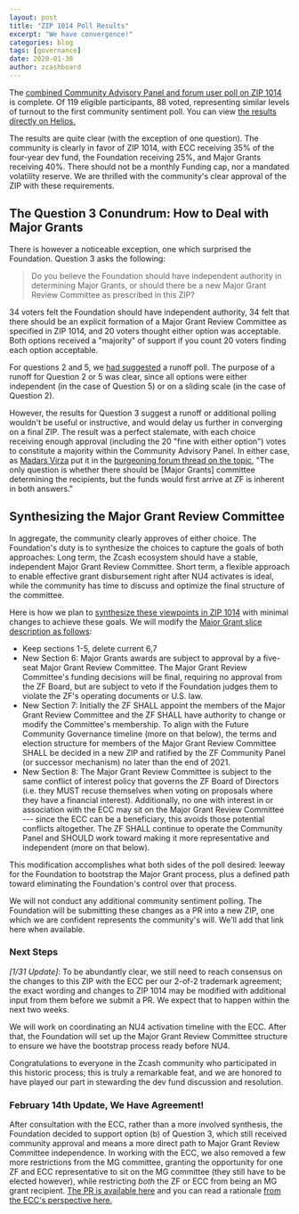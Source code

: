 ```yaml
---
layout: post
title: "ZIP 1014 Poll Results"
excerpt: "We have convergence!"
categories: blog
tags: [governance]
date: 2020-01-30
author: zcashboard
---
```


The [combined Community Advisory Panel and forum user poll on ZIP 1014](/blog/zip-1014-poll/) is complete. Of 119 eligible participants, 88 voted, representing similar levels of turnout to the first community sentiment poll. You can view [the results directly on Helios.](https://vote.heliosvoting.org/helios/elections/43b9bec8-39a1-11ea-914c-b6e34ffa859a/view)

The results are quite clear (with the exception of one question). The community is clearly in favor of ZIP 1014, with ECC receiving 35% of the four-year dev fund, the Foundation receiving 25%, and Major Grants receiving 40%. There should not be a monthly Funding cap, nor a mandated volatility reserve. We are thrilled with the community's clear approval of the ZIP with these requirements.

## The Question 3 Conundrum: How to Deal with Major Grants

There is however a noticeable exception, one which surprised the Foundation. Question 3 asks the following:

> Do you believe the Foundation should have independent authority in determining Major Grants, or should there be a new Major Grant Review Committee as prescribed in this ZIP?

34 voters felt the Foundation should have independent authority, 34 felt that there should be an explicit formation of a Major Grant Review Committee as specified in ZIP 1014, and 20 voters thought either option was acceptable. Both options received a "majority" of support if you count 20 voters finding each option acceptable.

For questions 2 and 5, we [had suggested](https://forum.zcashcommunity.com/t/community-sentiment-polling-results-nu4-and-draft-zip-1014/35560/475) a runoff poll. The purpose of a runoff for Question 2 or 5 was clear, since all options were either independent (in the case of Question 5) or on a sliding scale (in the case of Question 2).

However, the results for Question 3 suggest a runoff or additional polling wouldn't be useful or instructive, and would delay us further in converging on a final ZIP. The result was a perfect stalemate, with each choice receiving enough approval (including the 20 "fine with either option") votes to constitute a majority within the Community Advisory Panel. In either case, as [Madars Virza](https://madars.org/) put it in the [burgeoning forum thread on the topic](https://forum.zcashcommunity.com/t/major-grants-committee/35871/51), "The only question is whether there should be [Major Grants] committee determining the recipients, but the funds would first arrive at ZF is inherent in both answers."

## Synthesizing the Major Grant Review Committee

In aggregate, the community clearly approves of either choice. The Foundation's duty is to synthesize the choices to capture the goals of both approaches: Long term, the Zcash ecosystem should have a stable, independent Major Grant Review Committee. Short term, a flexible approach to enable effective grant disbursement right after NU4 activates is ideal, while the community has time to discuss and optimize the final structure of the committee.

Here is how we plan to [synthesize these viewpoints in ZIP 1014](https://zips.z.cash/zip-1014) with minimal changes to achieve these goals. We will modify the [Major Grant slice description as follows](https://zips.z.cash/zip-1014#zf-mg-slice-zcash-foundation-for-major-grants):
- Keep sections 1-5, delete current 6,7
- New Section 6: Major Grants awards are subject to approval by a five-seat Major Grant Review Committee. The Major Grant Review Committee's funding decisions will be final, requiring no approval from the ZF Board, but are subject to veto if the Foundation judges them to violate the ZF's operating documents or U.S. law.
- New Section 7: Initially the ZF SHALL appoint the members of the Major Grant Review Committee and the ZF SHALL have authority to change or modify the Committee's membership. To align with the Future Community Governance timeline (more on that below), the terms and election structure for members of the Major Grant Review Committee SHALL be decided in a new ZIP and ratified by the ZF Community Panel (or successor mechanism) no later than the end of 2021.
- New Section 8: The Major Grant Review Committee is subject to the same conflict of interest policy that governs the ZF Board of Directors (i.e. they MUST recuse themselves when voting on proposals where they have a financial interest). Additionally, no one with interest in or association with the ECC may sit on the Major Grant Review Committee --- since the ECC can be a beneficiary, this avoids those potential conflicts altogether. The ZF SHALL continue to operate the Community Panel and SHOULD work toward making it more representative and independent (more on that below).

This modification accomplishes what both sides of the poll desired: leeway for the Foundation to bootstrap the Major Grant process, plus a defined path toward eliminating the Foundation's control over that process.

We will not conduct any additional community sentiment polling. The Foundation will be submitting these changes as a PR into a new ZIP, one which we are confident represents the community's will. We'll add that link here when available.

### Next Steps

_[1/31 Update]_: To be abundantly clear, we still need to reach consensus on the changes to this ZIP with the ECC per our 2-of-2 trademark agreement; the exact wording and changes to ZIP 1014 may be modified with additional input from them before we submit a PR. We expect that to happen within the next two weeks.

We will work on coordinating an NU4 activation timeline with the ECC. After that, the Foundation will set up the Major Grant Review Committee structure to ensure we have the bootstrap process ready before NU4.

Congratulations to everyone in the Zcash community who participated in this historic process; this is truly a remarkable feat, and we are honored to have played our part in stewarding the dev fund discussion and resolution.

### February 14th Update, We Have Agreement!

After consultation with the ECC, rather than a more involved synthesis, the Foundation decided to support option (b) of Question 3, which still received community approval and means a more direct path to Major Grant Review Committee independence. In working with the ECC, we also removed a few more restrictions from the MG committee, granting the opportunity for one ZF and ECC representative to sit on the MG committee (they still have to be elected however), while restricting _both_ the ZF or ECC from being an MG grant recipient. [The PR is available here](https://github.com/zcash/zips/pull/324) and you can read a rationale [from the ECC's perspective here.](https://forum.zcashcommunity.com/t/final-text-of-zip-1014/36002)
